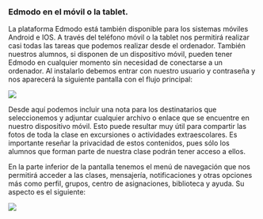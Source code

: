 ### Edmodo en el móvil o la tablet.

La plataforma Edmodo está también disponible para los sistemas móviles Android e IOS. A través del teléfono móvil o la tablet nos permitirá realizar casi todas las tareas que podemos realizar desde el ordenador. También nuestros alumnos, si disponen de un dispositivo móvil, pueden tener Edmodo en cualquier momento sin necesidad de conectarse a un ordenador. Al instalarlo debemos entrar con nuestro usuario y contraseña y nos aparecerá la siguiente pantalla con el flujo principal:

![](https://raw.githubusercontent.com/catedu/curso_de_edmodo/master/assets/import37.png)

Desde aquí podemos incluir una nota para los destinatarios que seleccionemos y adjuntar cualquier archivo o enlace que se encuentre en nuestro dispositivo móvil. Esto puede resultar muy útil para compartir las fotos de toda la clase en excursiones o actividades extraescolares. Es importante reseñar la privacidad de estos contenidos, pues sólo los alumnos que forman parte de nuestra clase podrán tener acceso a ellos.

En la parte inferior de la pantalla tenemos el menú de navegación que nos permitirá acceder a las clases, mensajería, notificaciones y otras opciones más como perfil, grupos, centro de asignaciones, biblioteca y ayuda. Su aspecto es el siguiente:

![](https://raw.githubusercontent.com/catedu/curso_de_edmodo/master/assets/import38.png)



